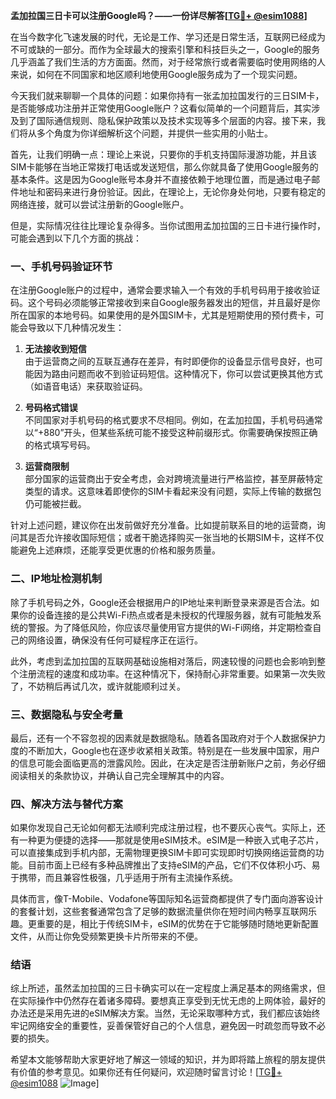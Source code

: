**孟加拉国三日卡可以注册Google吗？——一份详尽解答[[TG💪+ @esim1088](https://t.me/s/esim1088)]**

在当今数字化飞速发展的时代，无论是工作、学习还是日常生活，互联网已经成为不可或缺的一部分。而作为全球最大的搜索引擎和科技巨头之一，Google的服务几乎涵盖了我们生活的方方面面。然而，对于经常旅行或者需要临时使用网络的人来说，如何在不同国家和地区顺利地使用Google服务成为了一个现实问题。

今天我们就来聊聊一个具体的问题：如果你持有一张孟加拉国发行的三日SIM卡，是否能够成功注册并正常使用Google账户？这看似简单的一个问题背后，其实涉及到了国际通信规则、隐私保护政策以及技术实现等多个层面的内容。接下来，我们将从多个角度为你详细解析这个问题，并提供一些实用的小贴士。

首先，让我们明确一点：理论上来说，只要你的手机支持国际漫游功能，并且该SIM卡能够在当地正常拨打电话或发送短信，那么你就具备了使用Google服务的基本条件。这是因为Google账号本身并不直接依赖于地理位置，而是通过电子邮件地址和密码来进行身份验证。因此，在理论上，无论你身处何地，只要有稳定的网络连接，就可以尝试注册新的Google账户。

但是，实际情况往往比理论复杂得多。当你试图用孟加拉国的三日卡进行操作时，可能会遇到以下几个方面的挑战：

### 一、手机号码验证环节

在注册Google账户的过程中，通常会要求输入一个有效的手机号码用于接收验证码。这个号码必须能够正常接收到来自Google服务器发出的短信，并且最好是你所在国家的本地号码。如果使用的是外国SIM卡，尤其是短期使用的预付费卡，可能会导致以下几种情况发生：

1. **无法接收到短信**  
   由于运营商之间的互联互通存在差异，有时即便你的设备显示信号良好，也可能因为路由问题而收不到验证码短信。这种情况下，你可以尝试更换其他方式（如语音电话）来获取验证码。

2. **号码格式错误**  
   不同国家对手机号码的格式要求不尽相同。例如，在孟加拉国，手机号码通常以“+880”开头，但某些系统可能不接受这种前缀形式。你需要确保按照正确的格式填写号码。

3. **运营商限制**  
   部分国家的运营商出于安全考虑，会对跨境流量进行严格监控，甚至屏蔽特定类型的请求。这意味着即使你的SIM卡看起来没有问题，实际上传输的数据包仍可能被拦截。

针对上述问题，建议你在出发前做好充分准备。比如提前联系目的地的运营商，询问其是否允许接收国际短信；或者干脆选择购买一张当地的长期SIM卡，这样不仅能避免上述麻烦，还能享受更优惠的价格和服务质量。

### 二、IP地址检测机制

除了手机号码之外，Google还会根据用户的IP地址来判断登录来源是否合法。如果你的设备连接的是公共Wi-Fi热点或者是未授权的代理服务器，就有可能触发系统的警报。为了降低风险，你应该尽量使用官方提供的Wi-Fi网络，并定期检查自己的网络设置，确保没有任何可疑程序正在运行。

此外，考虑到孟加拉国的互联网基础设施相对落后，网速较慢的问题也会影响到整个注册流程的速度和成功率。在这种情况下，保持耐心非常重要。如果第一次失败了，不妨稍后再试几次，或许就能顺利过关。

### 三、数据隐私与安全考量

最后，还有一个不容忽视的因素就是数据隐私。随着各国政府对于个人数据保护力度的不断加大，Google也在逐步收紧相关政策。特别是在一些发展中国家，用户的信息可能会面临更高的泄露风险。因此，在决定是否注册新账户之前，务必仔细阅读相关的条款协议，并确认自己完全理解其中的内容。

### 四、解决方法与替代方案

如果你发现自己无论如何都无法顺利完成注册过程，也不要灰心丧气。实际上，还有一种更为便捷的选择——那就是使用eSIM技术。eSIM是一种嵌入式电子芯片，可以直接集成到手机内部，无需物理更换SIM卡即可实现即时切换网络运营商的功能。目前市面上已经有多种品牌推出了支持eSIM的产品，它们不仅体积小巧、易于携带，而且兼容性极强，几乎适用于所有主流操作系统。

具体而言，像T-Mobile、Vodafone等国际知名运营商都提供了专门面向游客设计的套餐计划，这些套餐通常包含了足够的数据流量供你在短时间内畅享互联网乐趣。更重要的是，相比于传统SIM卡，eSIM的优势在于它能够随时随地更新配置文件，从而让你免受频繁更换卡片所带来的不便。

### 结语

综上所述，虽然孟加拉国的三日卡确实可以在一定程度上满足基本的网络需求，但在实际操作中仍然存在着诸多障碍。要想真正享受到无忧无虑的上网体验，最好的办法还是采用先进的eSIM解决方案。当然，无论采取哪种方式，我们都应该始终牢记网络安全的重要性，妥善保管好自己的个人信息，避免因一时疏忽而导致不必要的损失。

希望本文能够帮助大家更好地了解这一领域的知识，并为即将踏上旅程的朋友提供有价值的参考意见。如果你还有任何疑问，欢迎随时留言讨论！[[TG💪+ @esim1088](https://t.me/s/esim1088) ![Image](https://i.postimg.cc/4NQfJmqS/Snipaste-2025-05-13-00-14-12.png)]